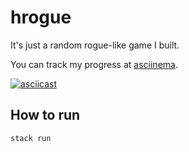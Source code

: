 # hrogue

It's just a random rogue-like game I built.

You can track my progress at [asciinema](https://asciinema.org/~rasen).

[![asciicast](https://asciinema.org/a/328382.svg)](https://asciinema.org/a/328382)

## How to run

```sh
stack run
```
